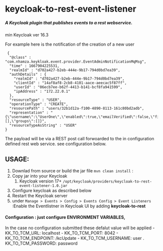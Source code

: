 # keycloak-to-rest-event-listener

##### A Keycloak plugin that publishes events to a rest webservice.  

min Keycloak ver 16.3

For example here is the notification of the creation of a new user

```
 {
  "@class" : "com.nhamza.keykloak.event.provider.EventAdminNotificationMqMsg",
  "time" : 1667904225531,
  "realmId" : "d702a427-b2eb-444e-9b17-794d0bd7ea39",
  "authDetails" : {
    "realmId" : "d702a427-b2eb-444e-9b17-794d0bd7ea39",
    "clientId" : "14af8af8-2cb8-4101-aace-aeecac5f87ff",
    "userId" : "06ecb7ee-b62f-4413-b141-bcf8fa941599",
    "ipAddress" : "172.22.0.1"
  },
  "resourceType" : "USER",
  "operationType" : "CREATE",
  "resourcePath" : "users/32b1d12a-f100-4890-8113-161c80bd2adb",
  "representation" : "{\"username\":\"UserOne\",\"enabled\":true,\"emailVerified\":false,\"firstName\":\"User\",\"lastName\":\"One\",\"email\":\"\",\"requiredActions\":[],\"groups\":[]}",
  "resourceTypeAsString" : "USER"
}
```
The payload will be via a REST post call forwoarded to the in configuration defined rest web service. see configuration below.


## USAGE:
1. Downlad from source or build the jar file ``mvn clean install`` :
2. Copy jar into your Keycloak 
    1. Keycloak version 17+ `/opt/keycloak/providers/keycloak-to-rest-event-listener-1.0.jar` 
3. Configure keycloak as described below 
4. Restart the Keycloak server
5. under `Manage > Events > Config > Events Config > Event Listeners` :Enable the Eventlistner in Keycloak UI by adding **keycloak-to-rest** 

#### Configuration :  just configure **ENVIRONMENT VARIABLES**,
 In the case no configuration submitted these defalut value will be applied
     -   KK_TO_TCM_URL: localhost
     -   KK_TO_TCM_PORT: 8042
     -   KK_TO_TCM_ENDPOINT: /kcUpdate
     -   KK_TO_TCM_USERNAME: user
     .   KK_TO_TCM_PASSWORD: password



